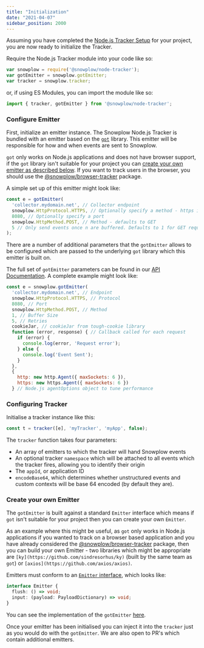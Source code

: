 ```yaml
---
title: "Initialization"
date: "2021-04-07"
sidebar_position: 2000
---
```


Assuming you have completed the [Node.js Tracker Setup](/docs/collecting-data/collecting-from-own-applications/javascript-trackers/node-js-tracker/node-js-tracker-v3/setup/index.md) for your project, you are now ready to initialize the Tracker.

Require the Node.js Tracker module into your code like so:

```javascript
var snowplow = require('@snowplow/node-tracker');
var gotEmitter = snowplow.gotEmitter;
var tracker = snowplow.tracker;
```

or, if using ES Modules, you can import the module like so:

```javascript
import { tracker, gotEmitter } from '@snowplow/node-tracker';
```

### Configure Emitter

First, initialize an emitter instance. The Snowplow Node.js Tracker is bundled with an emitter based on the [`got`](https://github.com/sindresorhus/got) library. This emitter will be responsible for how and when events are sent to Snowplow.

`got` only works on Node.js applications and does not have browser support, if the `got` library isn't suitable for your project you can [create your own emitter as described below](#create-your-own-emitter). If you want to track users in the browser, you should use the [@snowplow/browser-tracker](/docs/collecting-data/collecting-from-own-applications/javascript-trackers/browser-tracker/index.md) package.

A simple set up of this emitter might look like:

```javascript
const e = gotEmitter(
  'collector.mydomain.net', // Collector endpoint
  snowplow.HttpProtocol.HTTPS, // Optionally specify a method - https is the default
  8080, // Optionally specify a port
  snowplow.HttpMethod.POST, // Method - defaults to GET
  5 // Only send events once n are buffered. Defaults to 1 for GET requests and 10 for POST requests.
);
```

There are a number of additional parameters that the `gotEmitter` allows to be configured which are passed to the underlying `got` library which this emitter is built on.

The full set of `gotEmitter` parameters can be found in our [API Documentation](https://github.com/snowplow/snowplow-javascript-tracker/blob/master/trackers/node-tracker/docs/markdown/node-tracker.gotemitter.md). A complete example might look like:

```javascript
const e = snowplow.gotEmitter(
  'collector.mydomain.net', // Endpoint
  snowplow.HttpProtocol.HTTPS, // Protocol
  8080, // Port
  snowplow.HttpMethod.POST, // Method
  1, // Buffer Size
  5, // Retries
  cookieJar, // cookieJar from tough-cookie library
  function (error, response) { // Callback called for each request
    if (error) {
      console.log(error, 'Request error');
    } else {
      console.log('Event Sent');
    }
  },
  {
    http: new http.Agent({ maxSockets: 6 }),
    https: new https.Agent({ maxSockets: 6 })
  } // Node.js agentOptions object to tune performance
```

### Configuring Tracker

Initialise a tracker instance like this:

```javascript
const t = tracker([e], 'myTracker', 'myApp', false);
```

The `tracker` function takes four parameters:

- An array of emitters to which the tracker will hand Snowplow events
- An optional tracker `namespace` which will be attached to all events which the tracker fires, allowing you to identify their origin
- The `appId`, or application ID
- `encodeBase64`, which determines whether unstructured events and custom contexts will be base 64 encoded (by default they are).

### Create your own Emitter

The `gotEmitter` is built against a standard `Emitter` interface which means if `got` isn't suitable for your project then you can create your own `Emitter`.

As an example where this might be useful, as `got` only works in Node.js applications if you wanted to track on a browser based application and you have already considered the [@snowplow/browser-tracker](/docs/collecting-data/collecting-from-own-applications/javascript-trackers/browser-tracker/index.md) package, then you can build your own Emitter - two libraries which might be appropriate are `[ky](https://github.com/sindresorhus/ky)` (built by the same team as `got`) or `[axios](https://github.com/axios/axios)`.

Emitters must conform to an [`Emitter` interface](https://github.com/snowplow/snowplow-javascript-tracker/blob/master/trackers/node-tracker/docs/markdown/node-tracker.emitter.md), which looks like:

```typescript
interface Emitter {
  flush: () => void;
  input: (payload: PayloadDictionary) => void;
}
```

You can see the implementation of the `gotEmitter` [here](https://github.com/snowplow/snowplow-javascript-tracker/blob/master/trackers/node-tracker/src/got_emitter.ts).

Once your emitter has been initialised you can inject it into the `tracker` just as you would do with the `gotEmitter`. We are also open to PR's which contain additional emitters.
